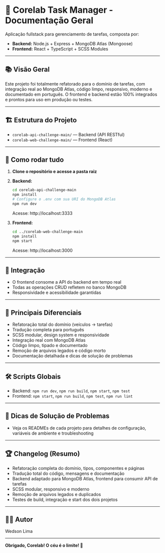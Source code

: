 # 📝 Corelab Task Manager - Documentação Geral

Aplicação fullstack para gerenciamento de tarefas, composta por:

- **Backend:** Node.js + Express + MongoDB Atlas (Mongoose)
- **Frontend:** React + TypeScript + SCSS Modules

---

## 📚 Visão Geral

Este projeto foi totalmente refatorado para o domínio de tarefas, com integração real ao MongoDB Atlas, código limpo, responsivo, moderno e documentado em português. O frontend e backend estão 100% integrados e prontos para uso em produção ou testes.

---

## 🏗️ Estrutura do Projeto

- `corelab-api-challenge-main/` — Backend (API RESTful)
- `corelab-web-challenge-main/` — Frontend (React)

---

## 🚀 Como rodar tudo

1. **Clone o repositório e acesse a pasta raiz**

2. **Backend:**
   ```bash
   cd corelab-api-challenge-main
   npm install
   # Configure o .env com sua URI do MongoDB Atlas
   npm run dev
   ```
   Acesse: http://localhost:3333

3. **Frontend:**
   ```bash
   cd ../corelab-web-challenge-main
   npm install
   npm start
   ```
   Acesse: http://localhost:3000

---

## 🔗 Integração

- O frontend consome a API do backend em tempo real
- Todas as operações CRUD refletem no banco MongoDB
- Responsividade e acessibilidade garantidas

---

## 📝 Principais Diferenciais

- Refatoração total do domínio (veículos → tarefas)
- Tradução completa para português
- SCSS modular, design system e responsividade
- Integração real com MongoDB Atlas
- Código limpo, tipado e documentado
- Remoção de arquivos legados e código morto
- Documentação detalhada e dicas de solução de problemas

---

## 🛠️ Scripts Globais

- Backend: `npm run dev`, `npm run build`, `npm start`, `npm test`
- Frontend: `npm start`, `npm run build`, `npm test`, `npm run lint`

---

## 🐞 Dicas de Solução de Problemas

- Veja os READMEs de cada projeto para detalhes de configuração, variáveis de ambiente e troubleshooting

---

## 🏆 Changelog (Resumo)

- Refatoração completa do domínio, tipos, componentes e páginas
- Tradução total do código, mensagens e documentação
- Backend adaptado para MongoDB Atlas, frontend para consumir API de tarefas
- SCSS modular, responsivo e moderno
- Remoção de arquivos legados e duplicados
- Testes de build, integração e start dos dois projetos

---

## 👨‍💻 Autor

Wedson Lima

---

**Obrigado, Corelab! O céu é o limite! 🚀**